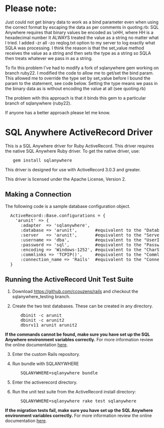 Please note:
============

Just could not get binary data to work as a bind parameter even when using the correct format
by escaping the data as per comments in quoting.rb:
SQL Anywhere requires that binary values be encoded as \xHH, where HH is a hexadecimal number
It ALWAYS treated the value as a string no matter what I tried. I added -zr all -zo reqlog.txt
option to my server to log exactly what SQLA was processing. I think the reason is that the set_value
method receives the value as a string and then sets the type as a string so SQLA then treats whatever
we pass in as a string.

To fix this problem I've had to modify a fork of sqlanywhere gem working on branch ruby22. I modified
the code to allow me to get/set the bind param. This allowed me to override the type set by set_value
before I bound the param to the statement, see code below. Setting the type means we pass in the binary
data as is without encoding the value at all (see quoting.rb)

The problem with this approach is that it binds this gem to a particular branch of sqlanywhere (ruby22).

If anyone has a better approach please let me know.


SQL Anywhere ActiveRecord Driver
================================

This is a SQL Anywhere driver for Ruby ActiveRecord. This driver requires the
native SQL Anywhere Ruby driver. To get the native driver, use:

<pre>
   gem install sqlanywhere
</pre>

This driver is designed for use with ActiveRecord 3.0.3 and greater.

This driver is licensed under the Apache License, Version 2.

Making a Connection
-------------------

The following code is a sample database configuration object.

<pre>
  ActiveRecord::Base.configurations = {
    'arunit' => {
      :adapter  => 'sqlanywhere', 
      :database => 'arunit',       #equivalent to the "DatabaseName" parameter
      :server   => 'arunit',       #equivalent to the "ServerName" parameter
      :username => 'dba',          #equivalent to the "UserID" parameter
      :password => 'sql',          #equivalent to the "Password" parameter
      :encoding => 'Windows-1252', #equivalent to the "CharSet" parameter
      :commlinks => 'TCPIP()',     #equivalent to the "Commlinks" parameter
      :connection_name => 'Rails'  #equivalent to the "ConnectionName" parameter
  }
</pre>

Running the ActiveRecord Unit Test Suite
----------------------------------------

1. Download https://github.com/ccouzens/rails and checkout the sqlanywhere_testing branch.

2. Create the two test databases. These can be created in any directory.

<pre>
      dbinit -c arunit
      dbinit -c arunit2
      dbsrv11 arunit arunit2
</pre>

   <b>If the commands cannot be found, make sure you have set up the SQL Anywhere environment variables correctly.</b> For more information review the online documentation [here](http://dcx.sybase.com/index.php#http%3A%2F%2Fdcx.sybase.com%2F1100en%2Fdbadmin_en11%2Fda-envvar-sect1-3672410.html).

3. Enter the custom Rails repository.

4. Run bundle with SQLANYWHERE

<pre>
      SQLANYWHERE=sqlanywhere bundle
</pre>

5. Enter the activerecord directory.

6. Run the unit test suite from the ActiveRecord install directory:

<pre>
      SQLANYWHERE=sqlanywhere rake test_sqlanywhere
</pre>

   <b>If the migration tests fail, make sure you have set up the SQL Anywhere environment variables correctly.</b> For more information review the online documentation [here](http://dcx.sybase.com/index.php#http%3A%2F%2Fdcx.sybase.com%2F1100en%2Fdbadmin_en11%2Fda-envvar-sect1-3672410.html).

